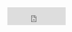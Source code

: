 <iframe src="http://free.timeanddate.com/clock/i642omow/n101/fn2/fs15/ftb/bac00f/pd2/tt0/tw1/tm1/th1/tb4" frameborder="0" width="132" height="40"></iframe>
